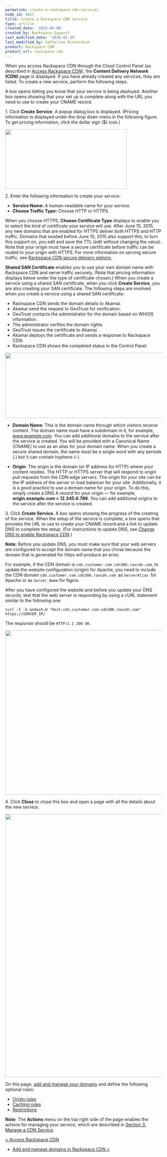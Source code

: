 ```yaml
---
permalink: create-a-rackspace-cdn-service/
node_id: 4651
title: Create a Rackspace CDN service
type: article
created_date: '2015-05-08'
created_by: Rackspace Support
last_modified_date: '2016-01-25'
last_modified_by: Catherine Richardson
product: Rackspace CDN
product_url: rackspace-cdn
---
```


When you access Rackspace CDN through the Cloud Control Panel (as
described in [Access Rackspace
CDN](/how-to/access-rackspace-cdn)),
the **Content Delivery Network (CDN)** page is displayed. If you have
already created any services, they are listed. To create a new service,
perform the following steps.

A box opens letting you know that your service is being deployed.
Another box opens showing that your set up is complete along with the
URL you need to use to create your CNAME record.

1\. Click **Create Service**. A popup dialog box is displayed. (Pricing
information is displayed under the drop down menu in the following
figure. To get pricing information, click the dollar sign ($) icon.)

<img src="http://16909682886ee5c2b59a-fffceaebb8c6ee053c935e8915a3fbe7.r35.cf2.rackcdn.com/Screen%20Shot%202015-12-15%20at%201.29.00%20PM.png" width="391" height="192" />


2\. Enter the following information to create your service:

-   **Service Name:** A human-readable name for your service.
-   **Choose Traffic Type:** Choose HTTP or HTTPS.

When you choose HTTPS, **Choose Certificate Type** displays to enable
you to select the kind of certificate your service will use. After June
10, 2015, any new domains that are enabled for HTTPS deliver both HTTPS
and HTTP traffic. Domains that existed before June 10, 2015 also support
this; to turn this support on, you edit and save the TTL (edit without
changing the value). Note that your origin must have a secure
certificate before traffic can be routed to your origin with HTTPS. For
more information on serving secure traffic, see [Rackspace CDN secure
delivery
options](/how-to/rackspace-cdn-secure-delivery-options).

**Shared SAN Certificate** enables you to use your own domain name with
Rackspace CDN and serve traffic securely. (Note that pricing information
displays below under the type of certificate chosen.) When you create a
service using a shared SAN certificate, when you click **Create
Service**, you are also creating your SAN certificate. The following
steps are involved when you create a service using a shared SAN
certificate:

-   Rackspace CDN sends the domain details to Akamai.
-   Akamai send the request to GeoTrust for verification.
-   GeoTrust contacts the administrator for the domain based on
    WHOIS information.
-   The administrator verifies the domain rights.
-   GeoTrust issues the certificate to Akamai.
-   Akamai deploys the certificate and sends a response to
    Rackspace CDN.
-   Rackspace CDN shows the completed status in the Control Panel.

<img src="http://16909682886ee5c2b59a-fffceaebb8c6ee053c935e8915a3fbe7.r35.cf2.rackcdn.com/Screen%20Shot%202015-12-16%20at%201.34.40%20PM.png" width="553" height="210" />

-   **Domain Name**: This is the domain name through which visitors
    receive content. The domain name must have a subdomain in it, for
    example, www.example.com. You can add additional domains to the
    service after the service is created. You will be provided with a
    Canonical Name (CNAME) to use as an alias for your domain name. When
    you create a secure shared domain, the name must be a single word
    with any periods (.) but it can contain hyphens (-).

-   **Origin**: The origin is the domain (or IP address for HTTP) where
    your content resides. The HTTP or HTTPS server that will respond to
    origin pull requests from the CDN edge servers. The origin for your
    site can be the IP address of the server or load balancer for
    your site. Additionally, it is a good practice to use a domain name
    for your origin. To do this, simply create a DNS A record for your
    origin &mdash; for example, **origin.example.com = 12.345.6.789**. You can
    add additional origins to the service after the service is created.


3\.  Click **Create Service**. A box opens showing the progress of the
creating of the service. When the setup of the service is complete, a
box opens that provides the URL to use to create your CNAME record and a
link to update DNS to complete the setup. (For instructions to update
DNS, see [Change DNS to enable Rackspace
CDN](/how-to/change-dns-to-enable-rackspace-cdn).)

**Note:** Before you update DNS, you must make sure that your web
servers are configured to accept the domain name that you chose because
the domain that is generated for https will produce an error.

For example, if the CDN domain is `cdn.customer.com.cdn306.raxcdn.com`,
to update the website configuration (origin) for Apache, you need to
include the CDN domain `cdn.customer.com.cdn306.raxcdn.com `as
`ServerAlias `for Apache or as `Server_Name` for Nginx.

After you have configured the website and before you update your DNS
records, test that the web server is responding by using a cURL
statement similar to the following one:

    curl -I -k &ndash;H "Host:cdn.customer.com.cdn306.raxcdn.com" https://SERVER_IP/

The response should be `HTTP/1.1 200 OK`.

<img src="https://8026b2e3760e2433679c-fffceaebb8c6ee053c935e8915a3fbe7.ssl.cf2.rackcdn.com/field/image/Screen%20Shot%202015-07-14%20at%203.54.30%20PM.png" width="552" height="528" />

4\.  Click **Close** to close this box and open a page with all the
details about the new service.

<img src="http://16909682886ee5c2b59a-fffceaebb8c6ee053c935e8915a3fbe7.r35.cf2.rackcdn.com/Screen%20Shot%202015-12-16%20at%201.43.03%20PM.png" width="667" height="845" />

On this page, [add and manage your
domains](/how-to/add-and-manage-domains-in-rackspace-cdn)
and define the following optional rules:

-   [Origin
    rules](/how-to/work-with-origins-and-origin-rules-in-rackspace-cdn)
-   [Caching
    rules](/how-to/create-and-manage-caching-rules-in-rackspace-cdn)
-   [Restrictions](/how-to/create-and-manage-restrictions-in-rackspace-cdn)

**Note**: The **Actions** menu on the top right side of the page enables
the actions for managing your service, which are described in [Section
3. Manage a CDN
Service](/how-to/rackspace-cdn).

[&lt; Access Rackspace
CDN](/how-to/access-rackspace-cdn)
-    [Add and manage domains in Rackspace CDN
&gt;](/how-to/add-and-manage-domains-in-rackspace-cdn)
